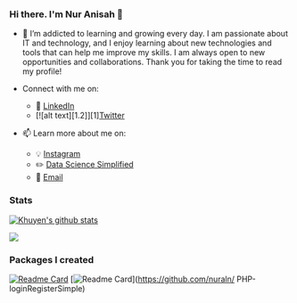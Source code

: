 <!-- ## About Me

Hello there! My name is Nur Anisah, and I am a Proggrammer. I am passionate about IT and technology, and I enjoy learning about new technologies and tools that can help me improve my skills.


## Contact Me

Feel free to contact me at nnuranisahh@gmail.com or connect with me on instagram https://instagram.com/anisa_sz, and you can find me at linkedIn https://linkedin.com/in/nuranisah01.
I am always open to new opportunities and collaborations.

Thank you for taking the time to read my profile! -->



### Hi there. I'm Nur Anisah 👋


- 🌱 I’m addicted to learning and growing every day. I am passionate about IT and technology, and I enjoy learning about new technologies and tools that can help me improve my skills.
I am always open to new opportunities and collaborations. Thank you for taking the time to read my profile!


- Connect with me on:
  - :office: [LinkedIn](https://www.linkedin.com/in/nuranisah01/)
  - [![alt text][1.2]][1][Twitter](https://twitter.com/anisa_sz)
- 📫 Learn more about me on:  
  - :bulb: [Instagram](https://instagram.com/anisa_sz)
  - :pencil2: [Data Science Simplified](https://mathdatasimplified.com/)
  - :email: [Email](nnuranisahh@gmail.com) 


### Stats
[![Khuyen's github stats](https://github-readme-stats.vercel.app/api?username=nuraln&count_private=true&show_icons=true&theme=dracula&hide_rank=false)](https://github.com/anuraghazra/github-readme-stats)

![](https://api.githubtrends.io/user/svg/nuraln/langs?time_range=one_year&include_private=True&theme=classic)

    
### Packages I created
[![Readme Card](https://github-readme-stats.vercel.app/api/pin/?username=nuraln&repo=data-science-template)](https://github.com/nuraln/python-graphAndBinaryTree ) 
[![Readme Card](https://github-readme-stats.vercel.app/api/pin/?username=nuraln&repo=analyze_github_feed)](https://github.com/nuraln/ PHP-loginRegisterSimple)

